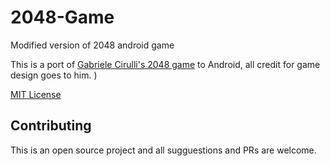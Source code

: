# 2048-Game
Modified version of 2048 android game

This is a port of [Gabriele Cirulli's 2048 game](https://github.com/gabrielecirulli/2048) to Android, all credit for game design goes to him.
)


[MIT License](https://github.com/gabrielecirulli/2048/blob/master/LICENSE.txt)

## Contributing
This is an open source project and all sugguestions and PRs are welcome.
